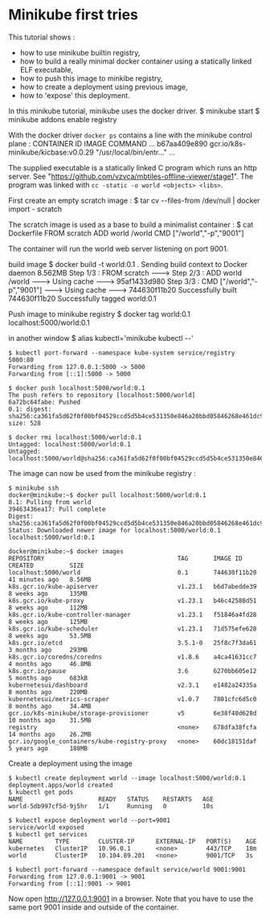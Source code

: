 # Minikube first tries

This tutorial shows :
  * how to use minikube builtin registry,
  * how to build a really minimal docker container using a statically linked ELF executable,
  * how to push this image to minkibe registry,
  * how to create a deployment using previous image,
  * how to 'expose' this deployment. 

In this minikube tutorial, minikube uses the docker driver.
    $ minikube start
    $ minikube addons enable registry

With the docker driver `docker ps` contains a line with the minikube control plane :
    CONTAINER ID   IMAGE                                 COMMAND                  ...
    b67aa409e890   gcr.io/k8s-minikube/kicbase:v0.0.29   "/usr/local/bin/entr…"   ...


The supplied executable is a statically linked C program which runs an http server.
See "https://github.com/vzvca/mbtiles-offline-viewer/stage1".
The program was linked with `cc -static -o world <objects> <libs>`.

First create an empty scratch image :
$ tar cv --files-from /dev/null | docker import - scratch

The scratch image is used as a base to build a minimalist container :
$ cat Dockerfile
FROM scratch
ADD world /world
CMD ["/world","-p","9001"]

The container will run the world web server listening on port 9001.

build image
$ docker build -t world:0.1 .
Sending build context to Docker daemon  8.562MB
Step 1/3 : FROM scratch
 ---> 
Step 2/3 : ADD world /world
 ---> Using cache
 ---> 95af1433d980
Step 3/3 : CMD ["/world","-p","9001"]
 ---> Using cache
 ---> 744630f11b20
Successfully built 744630f11b20
Successfully tagged world:0.1

Push image to minikube registry
$ docker tag world:0.1 localhost:5000/world:0.1

in another window 
    $ alias kubectl='minikube kubectl --'

    $ kubectl port-forward --namespace kube-system service/registry 5000:80
    Forwarding from 127.0.0.1:5000 -> 5000
    Forwarding from [::1]:5000 -> 5000

    $ docker push localhost:5000/world:0.1
    The push refers to repository [localhost:5000/world]
    6a72bc64fabe: Pushed 
    0.1: digest: sha256:ca361fa5d62f0f00bf04529ccd5d5b4ce531350e846a20bbd05846268e461dc9 size: 528

    $ docker rmi localhost:5000/world:0.1
    Untagged: localhost:5000/world:0.1
    Untagged: localhost:5000/world@sha256:ca361fa5d62f0f00bf04529ccd5d5b4ce531350e846a20bbd05846268e461dc9

The image can now be used from the minikube registry :

    $ minikube ssh
    docker@minikube:~$ docker pull localhost:5000/world:0.1
    0.1: Pulling from world
    39463436ea17: Pull complete 
    Digest: sha256:ca361fa5d62f0f00bf04529ccd5d5b4ce531350e846a20bbd05846268e461dc9
    Status: Downloaded newer image for localhost:5000/world:0.1
    localhost:5000/world:0.1

    docker@minikube:~$ docker images
    REPOSITORY                                     TAG       IMAGE ID       CREATED          SIZE
    localhost:5000/world                           0.1       744630f11b20   41 minutes ago   8.56MB
    k8s.gcr.io/kube-apiserver                      v1.23.1   b6d7abedde39   8 weeks ago      135MB
    k8s.gcr.io/kube-proxy                          v1.23.1   b46c42588d51   8 weeks ago      112MB
    k8s.gcr.io/kube-controller-manager             v1.23.1   f51846a4fd28   8 weeks ago      125MB
    k8s.gcr.io/kube-scheduler                      v1.23.1   71d575efe628   8 weeks ago      53.5MB
    k8s.gcr.io/etcd                                3.5.1-0   25f8c7f3da61   3 months ago     293MB
    k8s.gcr.io/coredns/coredns                     v1.8.6    a4ca41631cc7   4 months ago     46.8MB
    k8s.gcr.io/pause                               3.6       6270bb605e12   5 months ago     683kB
    kubernetesui/dashboard                         v2.3.1    e1482a24335a   8 months ago     220MB
    kubernetesui/metrics-scraper                   v1.0.7    7801cfc6d5c0   8 months ago     34.4MB
    gcr.io/k8s-minikube/storage-provisioner        v5        6e38f40d628d   10 months ago    31.5MB
    registry                                       <none>    678dfa38fcfa   14 months ago    26.2MB
    gcr.io/google_containers/kube-registry-proxy   <none>    60dc18151daf   5 years ago      188MB

Create a deployment using the image

    $ kubectl create deployment world --image localhost:5000/world:0.1
    deployment.apps/world created
    $ kubectl get pods
    NAME                     READY   STATUS    RESTARTS   AGE
    world-5db997cf5d-9j5hr   1/1     Running   0          10s

    $ kubectl expose deployment world --port=9001
    service/world exposed
    $ kubectl get services
    NAME         TYPE        CLUSTER-IP      EXTERNAL-IP   PORT(S)    AGE
    kubernetes   ClusterIP   10.96.0.1       <none>        443/TCP    18m
    world        ClusterIP   10.104.89.201   <none>        9001/TCP   3s

    $ kubectl port-forward --namespace default service/world 9001:9001
    Forwarding from 127.0.0.1:9001 -> 9001
    Forwarding from [::1]:9001 -> 9001

Now open http://127.0.0.1:9001 in a browser.
Note that you have to use the same port 9001 inside and outside of the container.

